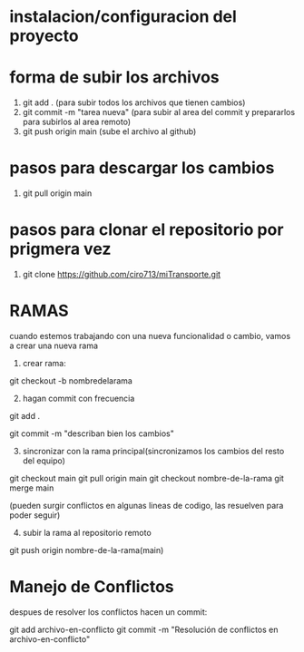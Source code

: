 # instalacion/configuracion del proyecto

# forma de subir los archivos 

1) git add . (para subir todos los archivos que tienen cambios)
2) git commit -m "tarea nueva" (para subir al area del commit y prepararlos para subirlos al area remoto)
3) git push origin main (sube el archivo al github)

# pasos para descargar los cambios

1) git pull origin main 

# pasos para clonar el repositorio por prigmera vez

1) git clone https://github.com/ciro713/miTransporte.git

# RAMAS

cuando estemos trabajando con una nueva funcionalidad o cambio, vamos a crear una nueva rama

1) crear rama:

git checkout -b nombredelarama

2) hagan commit con frecuencia

git add .

git commit -m "describan bien los cambios"

3) sincronizar con la rama principal(sincronizamos los cambios del resto del equipo)

git checkout main
git pull origin main
git checkout nombre-de-la-rama
git merge main

(pueden surgir conflictos en algunas lineas de codigo, las resuelven para poder seguir)

4) subir la rama al repositorio remoto

git push origin nombre-de-la-rama(main)

# Manejo de Conflictos

despues de resolver los conflictos hacen un commit:

git add archivo-en-conflicto
git commit -m "Resolución de conflictos en archivo-en-conflicto"

